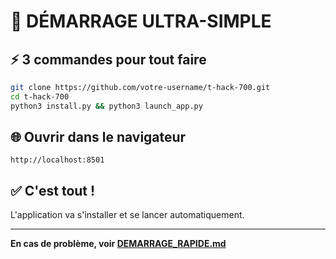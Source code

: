 # 🚀 DÉMARRAGE ULTRA-SIMPLE

## ⚡ 3 commandes pour tout faire

```bash
git clone https://github.com/votre-username/t-hack-700.git
cd t-hack-700
python3 install.py && python3 launch_app.py
```

## 🌐 Ouvrir dans le navigateur

`http://localhost:8501`

## ✅ C'est tout !

L'application va s'installer et se lancer automatiquement.

---

**En cas de problème, voir [DEMARRAGE_RAPIDE.md](DEMARRAGE_RAPIDE.md)**
